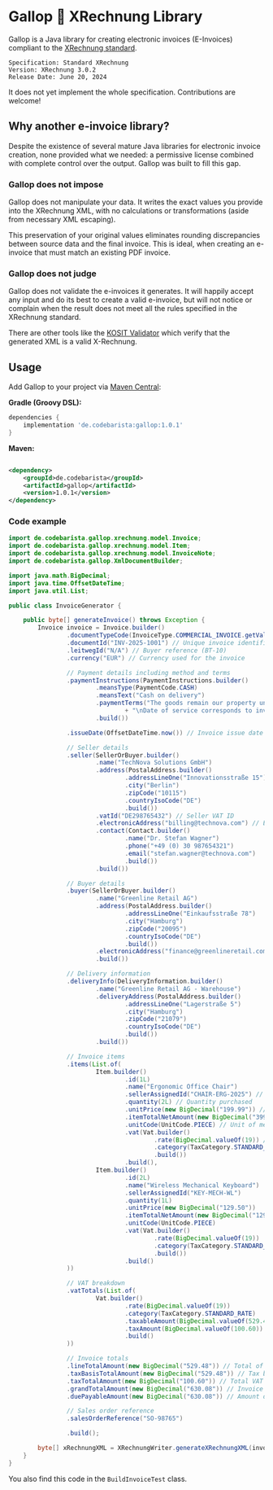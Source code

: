 # Gallop 🐎 XRechnung Library

Gallop is a Java library for creating electronic invoices (E-Invoices) compliant to
the [XRechnung standard](https://xeinkauf.de/dokumente/).

    Specification: Standard XRechnung
    Version: XRechnung 3.0.2
    Release Date: June 20, 2024

It does not yet implement the whole specification. Contributions are welcome!

## Why another e-invoice library?

Despite the existence of several mature Java libraries for electronic invoice creation,
none provided what we needed: a permissive license combined with complete control over the output.
Gallop was built to fill this gap.

### Gallop does not impose

Gallop does not manipulate your data. It writes the exact values you provide into the XRechnung XML,
with no calculations or transformations (aside from necessary XML escaping).

This preservation of your original values eliminates rounding discrepancies between source data and the final invoice.
This is ideal, when creating an e-invoice that must match an existing PDF invoice.

### Gallop does not judge

Gallop does not validate the e-invoices it generates.
It will happily accept any input and do its best to create a valid e-invoice,
but will not notice or complain when the result does not meet all the rules specified in the XRechnung standard.

There are other tools like the [KOSIT Validator](https://github.com/itplr-kosit/validator)
which verify that the generated XML is a valid X-Rechnung.

## Usage

Add Gallop to your project via [Maven Central](https://central.sonatype.com/artifact/de.codebarista/gallop):

**Gradle (Groovy DSL):**

```groovy
dependencies {
    implementation 'de.codebarista:gallop:1.0.1'
}
```

**Maven:**

```xml

<dependency>
    <groupId>de.codebarista</groupId>
    <artifactId>gallop</artifactId>
    <version>1.0.1</version>
</dependency>
```

### Code example

```java
import de.codebarista.gallop.xrechnung.model.Invoice;
import de.codebarista.gallop.xrechnung.model.Item;
import de.codebarista.gallop.xrechnung.model.InvoiceNote;
import de.codebarista.gallop.XmlDocumentBuilder;

import java.math.BigDecimal;
import java.time.OffsetDateTime;
import java.util.List;

public class InvoiceGenerator {

    public byte[] generateInvoice() throws Exception {
        Invoice invoice = Invoice.builder()
                .documentTypeCode(InvoiceType.COMMERCIAL_INVOICE.getValue()) // Define invoice type
                .documentId("INV-2025-1001") // Unique invoice identifier
                .leitwegId("N/A") // Buyer reference (BT-10)
                .currency("EUR") // Currency used for the invoice

                // Payment details including method and terms
                .paymentInstructions(PaymentInstructions.builder()
                        .meansType(PaymentCode.CASH)
                        .meansText("Cash on delivery")
                        .paymentTerms("The goods remain our property until full payment is received."
                                + "\nDate of service corresponds to invoice date.")
                        .build())

                .issueDate(OffsetDateTime.now()) // Invoice issue date

                // Seller details
                .seller(SellerOrBuyer.builder()
                        .name("TechNova Solutions GmbH")
                        .address(PostalAddress.builder()
                                .addressLineOne("Innovationsstraße 15")
                                .city("Berlin")
                                .zipCode("10115")
                                .countryIsoCode("DE")
                                .build())
                        .vatId("DE298765432") // Seller VAT ID
                        .electronicAddress("billing@technova.com") // Electronic address for invoicing
                        .contact(Contact.builder()
                                .name("Dr. Stefan Wagner")
                                .phone("+49 (0) 30 987654321")
                                .email("stefan.wagner@technova.com")
                                .build())
                        .build())

                // Buyer details
                .buyer(SellerOrBuyer.builder()
                        .name("Greenline Retail AG")
                        .address(PostalAddress.builder()
                                .addressLineOne("Einkaufsstraße 78")
                                .city("Hamburg")
                                .zipCode("20095")
                                .countryIsoCode("DE")
                                .build())
                        .electronicAddress("finance@greenlineretail.com") // Electronic address for buyer
                        .build())

                // Delivery information
                .deliveryInfo(DeliveryInformation.builder()
                        .name("Greenline Retail AG - Warehouse")
                        .deliveryAddress(PostalAddress.builder()
                                .addressLineOne("Lagerstraße 5")
                                .city("Hamburg")
                                .zipCode("21079")
                                .countryIsoCode("DE")
                                .build())
                        .build())

                // Invoice items
                .items(List.of(
                        Item.builder()
                                .id(1L)
                                .name("Ergonomic Office Chair")
                                .sellerAssignedId("CHAIR-ERG-2025") // Seller's internal product ID
                                .quantity(2L) // Quantity purchased
                                .unitPrice(new BigDecimal("199.99")) // Price per unit
                                .itemTotalNetAmount(new BigDecimal("399.98")) // Total price without VAT
                                .unitCode(UnitCode.PIECE) // Unit of measurement
                                .vat(Vat.builder()
                                        .rate(BigDecimal.valueOf(19)) // VAT rate (19%)
                                        .category(TaxCategory.STANDARD_RATE)
                                        .build())
                                .build(),
                        Item.builder()
                                .id(2L)
                                .name("Wireless Mechanical Keyboard")
                                .sellerAssignedId("KEY-MECH-WL")
                                .quantity(1L)
                                .unitPrice(new BigDecimal("129.50"))
                                .itemTotalNetAmount(new BigDecimal("129.50"))
                                .unitCode(UnitCode.PIECE)
                                .vat(Vat.builder()
                                        .rate(BigDecimal.valueOf(19))
                                        .category(TaxCategory.STANDARD_RATE)
                                        .build())
                                .build()
                ))

                // VAT breakdown
                .vatTotals(List.of(
                        Vat.builder()
                                .rate(BigDecimal.valueOf(19))
                                .category(TaxCategory.STANDARD_RATE)
                                .taxableAmount(BigDecimal.valueOf(529.48)) // Taxable amount
                                .taxAmount(BigDecimal.valueOf(100.60)) // VAT amount
                                .build()
                ))

                // Invoice totals
                .lineTotalAmount(new BigDecimal("529.48")) // Total of all line items
                .taxBasisTotalAmount(new BigDecimal("529.48")) // Tax basis total
                .taxTotalAmount(new BigDecimal("100.60")) // Total VAT amount
                .grandTotalAmount(new BigDecimal("630.08")) // Invoice total with VAT
                .duePayableAmount(new BigDecimal("630.08")) // Amount due for payment

                // Sales order reference
                .salesOrderReference("SO-98765")

                .build();

        byte[] xRechnungXML = XRechnungWriter.generateXRechnungXML(invoice);
    }
}
```

You also find this code in the `BuildInvoiceTest` class.
